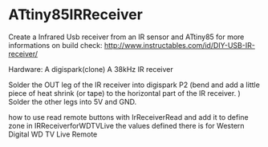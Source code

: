 # ATtiny85IRReceiver

Create a Infrared Usb receiver from an IR sensor and ATtiny85
for more informations on build check:
http://www.instructables.com/id/DIY-USB-IR-receiver/
<br/>

Hardware:
A digispark(clone)
A 38kHz IR receiver

Solder the OUT leg of the IR receiver into digispark P2 (bend and add a little piece of heat shrink (or tape) to the horizontal part of the IR receiver. )
Solder the other legs into 5V and GND.

how to use
read remote buttons with IrReceiverRead and add it to define zone in IRReceiverforWDTVLive
the values defined there is for Western Digital WD TV Live Remote
